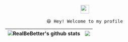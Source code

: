 <p align="center">
  <img src="https://user-images.githubusercontent.com/5679180/79618120-0daffb80-80be-11ea-819e-d2b0fa904d07.gif" width="27px">
  <br><br />
  <samp>
    😆 Hey! Welcome to my profile
  </samp>

| <a> <img align="center" src="https://github-readme-stats.vercel.app/api?username=RealBeBetter&show_icons=true&include_all_commits=true&theme=buefy&hide_border=true" alt="RealBeBetter's github stats" /> </a> | <a> <img align="center" src="https://github-readme-stats.vercel.app/api/top_langs/?username=RealBeBetter&layout=compact&theme=buefy&hide_border=true" /> </a> | 
| ------------- | ------------- |

</p>

<br />
